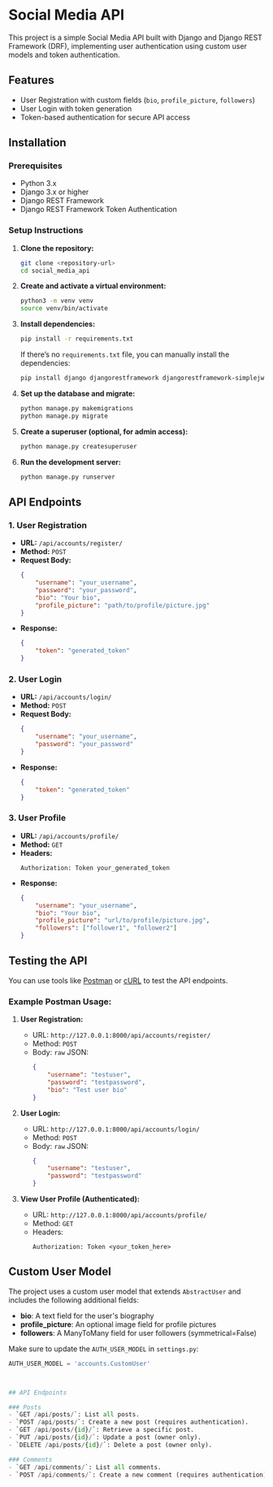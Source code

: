 # Social Media API

This project is a simple Social Media API built with Django and Django REST Framework (DRF), implementing user authentication using custom user models and token authentication.

## Features
- User Registration with custom fields (`bio`, `profile_picture`, `followers`)
- User Login with token generation
- Token-based authentication for secure API access

## Installation

### Prerequisites
- Python 3.x
- Django 3.x or higher
- Django REST Framework
- Django REST Framework Token Authentication

### Setup Instructions

1. **Clone the repository:**

    ```bash
    git clone <repository-url>
    cd social_media_api
    ```

2. **Create and activate a virtual environment:**

    ```bash
    python3 -m venv venv
    source venv/bin/activate
    ```

3. **Install dependencies:**

    ```bash
    pip install -r requirements.txt
    ```

    If there’s no `requirements.txt` file, you can manually install the dependencies:

    ```bash
    pip install django djangorestframework djangorestframework-simplejwt
    ```

4. **Set up the database and migrate:**

    ```bash
    python manage.py makemigrations
    python manage.py migrate
    ```

5. **Create a superuser (optional, for admin access):**

    ```bash
    python manage.py createsuperuser
    ```

6. **Run the development server:**

    ```bash
    python manage.py runserver
    ```

## API Endpoints

### 1. **User Registration**

   - **URL:** `/api/accounts/register/`
   - **Method:** `POST`
   - **Request Body:**
     ```json
     {
         "username": "your_username",
         "password": "your_password",
         "bio": "Your bio",
         "profile_picture": "path/to/profile/picture.jpg"
     }
     ```
   - **Response:**
     ```json
     {
         "token": "generated_token"
     }
     ```

### 2. **User Login**

   - **URL:** `/api/accounts/login/`
   - **Method:** `POST`
   - **Request Body:**
     ```json
     {
         "username": "your_username",
         "password": "your_password"
     }
     ```
   - **Response:**
     ```json
     {
         "token": "generated_token"
     }
     ```

### 3. **User Profile**

   - **URL:** `/api/accounts/profile/`
   - **Method:** `GET`
   - **Headers:**
     ```http
     Authorization: Token your_generated_token
     ```
   - **Response:**
     ```json
     {
         "username": "your_username",
         "bio": "Your bio",
         "profile_picture": "url/to/profile/picture.jpg",
         "followers": ["follower1", "follower2"]
     }
     ```

## Testing the API

You can use tools like [Postman](https://www.postman.com/) or [cURL](https://curl.se/) to test the API endpoints.

### Example Postman Usage:

1. **User Registration:**
   - URL: `http://127.0.0.1:8000/api/accounts/register/`
   - Method: `POST`
   - Body: `raw` JSON:
     ```json
     {
         "username": "testuser",
         "password": "testpassword",
         "bio": "Test user bio"
     }
     ```

2. **User Login:**
   - URL: `http://127.0.0.1:8000/api/accounts/login/`
   - Method: `POST`
   - Body: `raw` JSON:
     ```json
     {
         "username": "testuser",
         "password": "testpassword"
     }
     ```

3. **View User Profile (Authenticated):**
   - URL: `http://127.0.0.1:8000/api/accounts/profile/`
   - Method: `GET`
   - Headers:
     ```
     Authorization: Token <your_token_here>
     ```

## Custom User Model

The project uses a custom user model that extends `AbstractUser` and includes the following additional fields:
- **bio**: A text field for the user's biography
- **profile_picture**: An optional image field for profile pictures
- **followers**: A ManyToMany field for user followers (symmetrical=False)

Make sure to update the `AUTH_USER_MODEL` in `settings.py`:

```python
AUTH_USER_MODEL = 'accounts.CustomUser'



## API Endpoints

### Posts
- `GET /api/posts/`: List all posts.
- `POST /api/posts/`: Create a new post (requires authentication).
- `GET /api/posts/{id}/`: Retrieve a specific post.
- `PUT /api/posts/{id}/`: Update a post (owner only).
- `DELETE /api/posts/{id}/`: Delete a post (owner only).

### Comments
- `GET /api/comments/`: List all comments.
- `POST /api/comments/`: Create a new comment (requires authentication).

